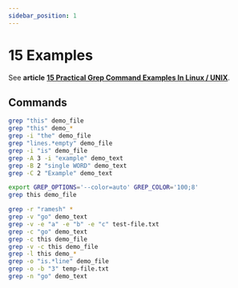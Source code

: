 ```yaml
---
sidebar_position: 1
---
```


# 15 Examples

See **article** **[15 Practical Grep Command Examples In Linux / UNIX](https://www.thegeekstuff.com/2009/03/15-practical-unix-grep-command-examples/)**.

## Commands
```bash
grep "this" demo_file
grep "this" demo_*
grep -i "the" demo_file
grep "lines.*empty" demo_file
grep -i "is" demo_file
grep -A 3 -i "example" demo_text
grep -B 2 "single WORD" demo_text
grep -C 2 "Example" demo_text

export GREP_OPTIONS='--color=auto' GREP_COLOR='100;8'
grep this demo_file

grep -r "ramesh" *
grep -v "go" demo_text
grep -v -e "a" -e "b" -e "c" test-file.txt
grep -c "go" demo_text
grep -c this demo_file
grep -v -c this demo_file
grep -l this demo_*
grep -o "is.*line" demo_file
grep -o -b "3" temp-file.txt
grep -n "go" demo_text
```